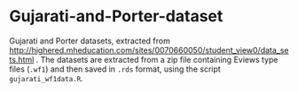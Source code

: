 # Gujarati-and-Porter-dataset
Gujarati and Porter datasets, extracted from http://highered.mheducation.com/sites/0070660050/student_view0/data_sets.html .
The datasets are extracted from a zip file containing Eviews type files (`.wf1`) and then saved in `.rds` format, using the script `gujarati_wf1data.R`.

